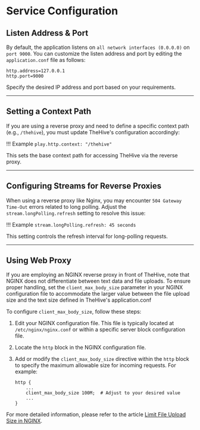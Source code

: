 # Service Configuration

## Listen Address & Port

By default, the application listens on `all network interfaces (0.0.0.0)` on `port 9000`. You can customize the listen address and port by editing the `application.conf` file as follows:

```
http.address=127.0.0.1
http.port=9000
```

Specify the desired IP address and port based on your requirements.

---

## Setting a Context Path

If you are using a reverse proxy and need to define a specific context path (e.g., `/thehive`), you must update TheHive's configuration accordingly:

!!! Example
    ```
    play.http.context: "/thehive"
    ```

This sets the base context path for accessing TheHive via the reverse proxy.

---

## Configuring Streams for Reverse Proxies

When using a reverse proxy like Nginx, you may encounter `504 Gateway Time-Out` errors related to long polling. Adjust the `stream.longPolling.refresh` setting to resolve this issue:

!!! Example
    ```
    stream.longPolling.refresh: 45 seconds
    ```

This setting controls the refresh interval for long-polling requests.

---

## Using Web Proxy 

If you are employing an NGINX reverse proxy in front of TheHive, note that NGINX does not differentiate between text data and file uploads. To ensure proper handling, set the `client_max_body_size` parameter in your NGINX configuration file to accommodate the larger value between the file upload size and the text size defined in TheHive's application.conf

To configure `client_max_body_size`, follow these steps:

1. Edit your NGINX configuration file. This file is typically located at `/etc/nginx/nginx.conf` or within a specific server block configuration file.

2. Locate the `http` block in the NGINX configuration file.

3. Add or modify the `client_max_body_size` directive within the `http` block to specify the maximum allowable size for incoming requests. For example:
   ```nginx
   http {
       ...
       client_max_body_size 100M;  # Adjust to your desired value
       ...
   }

For more detailed information, please refer to the article [Limit File Upload Size in NGINX](https://docs.rackspace.com/docs/limit-file-upload-size-in-nginx).

&nbsp;
